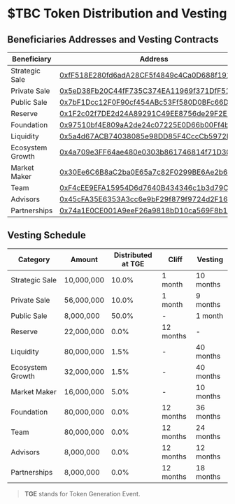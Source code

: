# $TBC Token Distribution and Vesting


## Beneficiaries Addresses and Vesting Contracts
Beneficiary  | Address | Contract
-|-|-
Strategic Sale | [0xfF518E280fd6adA28CF5f4849c4Ca0D688f19159](https://bscscan.com/address/0xfF518E280fd6adA28CF5f4849c4Ca0D688f19159) | [0x0cB5dc08A9e2EC45FD32be25f358c6EbFc75eD0a](https://bscscan.com/address/0x0cB5dc08A9e2EC45FD32be25f358c6EbFc75eD0a)
Private Sale | [0x5eD38Fb20C44fF735C374EA11969f371DfF512A8](https://bscscan.com/address/0x5eD38Fb20C44fF735C374EA11969f371DfF512A8) | [0x48323Db47372Dd0a9461961D3d7DDd11a0a76c4A](https://bscscan.com/address/0x48323Db47372Dd0a9461961D3d7DDd11a0a76c4A)
Public Sale | [0x7bF1Dcc12F0F90cf454ABc53Ff580D0BFc66D934](https://bscscan.com/address/0x7bF1Dcc12F0F90cf454ABc53Ff580D0BFc66D934) | Distributed via [BSCPad](https://bscpad.com/)
Reserve | [0x1F2c02f7DE2d24A89291C49EE8756de29F2E1Fa1](https://bscscan.com/address/0x1F2c02f7DE2d24A89291C49EE8756de29F2E1Fa1) | [0x0A1d83F9F8ce56c6EAF2cDB1d61B8DBa5fa22224](https://bscscan.com/address/0x0A1d83F9F8ce56c6EAF2cDB1d61B8DBa5fa22224)
Foundation | [0x97510bf4E809aA2de24c07225E0D66b00Ff4b62c](https://bscscan.com/address/0x97510bf4E809aA2de24c07225E0D66b00Ff4b62c) | [0xAcFb62a2CceAEDF1268ef63965EA7EC1Fd3B95FA](https://bscscan.com/address/0xAcFb62a2CceAEDF1268ef63965EA7EC1Fd3B95FA)
Liquidity | [0x5a4d67ACB74038085e98DD85F4CccCb5972FBc92](https://bscscan.com/address/0x5a4d67ACB74038085e98DD85F4CccCb5972FBc92) | [0x8D28cB5ee1Dee1c1Adc35886aE8c9ABF2539Ce3F](https://bscscan.com/address/0x8D28cB5ee1Dee1c1Adc35886aE8c9ABF2539Ce3F)
Ecosystem Growth | [0x4a709e3FF64ae480e0303b861746814f71D30427](https://bscscan.com/address/0x4a709e3FF64ae480e0303b861746814f71D30427) | [0x573e699865b0Ec4e18A913e0c83Ac2392072b8fE ](https://bscscan.com/address/0x573e699865b0Ec4e18A913e0c83Ac2392072b8fE )
Market Maker | [0x30Ee6C6B8aC2ba0E65a7c82F0299BE6Ae2b65A7d](https://bscscan.com/address/0x30Ee6C6B8aC2ba0E65a7c82F0299BE6Ae2b65A7d) | [0x260B82B72f557A794a1cF43436de1fa5DFDdBCD2](https://bscscan.com/address/0x260B82B72f557A794a1cF43436de1fa5DFDdBCD2)
Team | [0xF4cEE9EFA15954D6d7640B434346c1b3d79C55Df](https://bscscan.com/address/0xF4cEE9EFA15954D6d7640B434346c1b3d79C55Df) | [0xb4A4c176Ac282C529dc93dBd8a53b1F19237169C](https://bscscan.com/address/0xb4A4c176Ac282C529dc93dBd8a53b1F19237169C)
Advisors | [0x45cFA35E6353A3cc6e9bF29f879f9724d2F16EB7](https://bscscan.com/address/0x45cFA35E6353A3cc6e9bF29f879f9724d2F16EB7) | [0x94c63FE9c004367896dF4Cc8C79d271f9558A48C](https://bscscan.com/address/0x94c63FE9c004367896dF4Cc8C79d271f9558A48C)
Partnerships | [0x74a1E0CE001A9eeF26a9818bD10ca569F8b141F7](https://bscscan.com/address/0x74a1E0CE001A9eeF26a9818bD10ca569F8b141F7) | [0x0F2992BCd9C4fC9bCE30B83A86a382bcEcEaC995](https://bscscan.com/address/0x0F2992BCd9C4fC9bCE30B83A86a382bcEcEaC995)


##  Vesting Schedule
Category  | Amount |  Distributed at TGE  | Cliff  | Vesting
-|-|-|-|-
Strategic Sale|    10,000,000 |  10.0%|  1 month |  10 months
Private Sale  |  56,000,000 |  10.0%  |1 month  |9 months
Public Sale|    8,000,000 |  50.0%|  -  |1 month
Reserve   | 22,000,000 |  0.0%|  12 months|  -
Liquidity  |  80,000,000 |  1.5%|  -  |40 months
Ecosystem Growth|    32,000,000 |  1.5%|  -  |40 months
Market Maker  |  16,000,000   |5.0%  |-  | 10 months
Foundation  |  80,000,000 |  0.0%  |12 months  |36 months
Team  |  80,000,000 |  0.0%  |12 months|  24 months
Advisors  |  8,000,000 |  0.0%  |12 months|  12 months
Partnerships|    8,000,000 |  0.0%  |12 months  |18 months


> **TGE** stands for Token Generation Event.<br>
